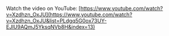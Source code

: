 Watch the video on YouTube: [https://www.youtube.com/watch?v=Xzdhzn_OxJU](https://www.youtube.com/watch?v=Xzdhzn_OxJU&list=PLdgq5G0ox73UY-EJlU9AQmJ5YksqNVb8H&index=13)